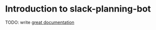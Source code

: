 # Introduction to slack-planning-bot

TODO: write [great documentation](http://jacobian.org/writing/what-to-write/)
